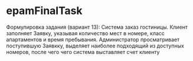 # epamFinalTask
Формулировка задания (вариант 13):
Система заказ гостиницы. Клиент заполняет Заявку, указывая количество мест в номере, класс апартаментов и время пребывания. Администратор просматривает поступившую Заявкку, выделяет наиболее подходящий из доступных номеров, после чего чего система выставляет счет клиенту
